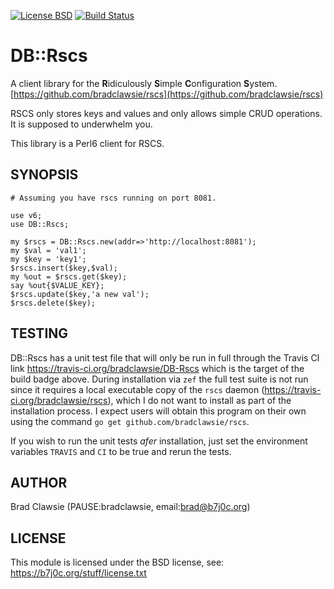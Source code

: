 [![License BSD](https://img.shields.io/badge/License-BSD-blue.svg)](http://opensource.org/licenses/BSD-3-Clause)
[![Build Status](https://travis-ci.org/bradclawsie/DB-Rscs.png)](https://travis-ci.org/bradclawsie/DB-Rscs)

# DB::Rscs

A client library for the **R**idiculously **S**imple **C**onfiguration
**S**ystem. [https://github.com/bradclawsie/rscs](https://github.com/bradclawsie/rscs)

RSCS only stores keys and values and only allows simple CRUD
operations. It is supposed to underwhelm you.

This library is a Perl6 client for RSCS.

## SYNOPSIS

```
# Assuming you have rscs running on port 8081.

use v6;
use DB::Rscs;

my $rscs = DB::Rscs.new(addr=>'http://localhost:8081');
my $val = 'val1';
my $key = 'key1';
$rscs.insert($key,$val);
my %out = $rscs.get($key);
say %out{$VALUE_KEY};
$rscs.update($key,'a new val');
$rscs.delete($key);
```

## TESTING

DB::Rscs has a unit test file that will only be run in full through
the Travis CI link https://travis-ci.org/bradclawsie/DB-Rscs which
is the target of the build badge above. During installation via `zef`
the full test suite is not run since it requires a local executable
copy of the `rscs` daemon (https://travis-ci.org/bradclawsie/rscs),
which I do not want to install as part of the installation process. I
expect users will obtain this program on their own using the command
`go get github.com/bradclawsie/rscs`. 

If you wish to run the unit tests *afer* installation, just set the
environment variables `TRAVIS` and `CI` to be true and rerun the tests.

## AUTHOR

Brad Clawsie (PAUSE:bradclawsie, email:brad@b7j0c.org)

## LICENSE

This module is licensed under the BSD license, see: https://b7j0c.org/stuff/license.txt

